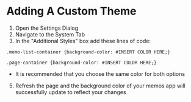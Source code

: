 # Adding A Custom Theme

1. Open the Settings Dialog
2. Navigate to the System Tab
3. In the "Additional Styles" box add these lines of code:

`.memo-list-container {background-color: #INSERT COLOR HERE;}`

`.page-container {background-color: #INSERT COLOR HERE;}`

- It is recommended that you choose the same color for both options
5. Refresh the page and the background color of your memos app will successfully update to reflect your changes
